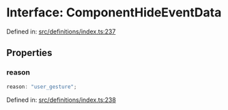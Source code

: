 # Interface: ComponentHideEventData

Defined in: [src/definitions/index.ts:237](https://github.com/Fiksuruoka-fi/capacitor-adyen/blob/4ec12391e08800da9ed0c6dd7ddc94c6929d4f96/src/definitions/index.ts#L237)

## Properties

### reason

```ts
reason: "user_gesture";
```

Defined in: [src/definitions/index.ts:238](https://github.com/Fiksuruoka-fi/capacitor-adyen/blob/4ec12391e08800da9ed0c6dd7ddc94c6929d4f96/src/definitions/index.ts#L238)
